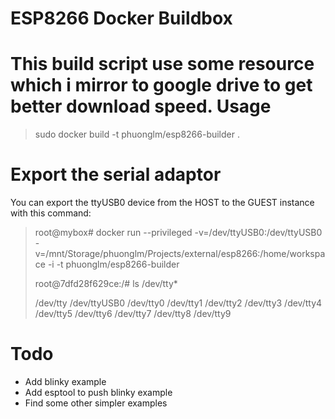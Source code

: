 ESP8266 Docker Buildbox
=======================

This build script use some resource which i mirror to google drive to get better download speed.
Usage
=====

> sudo docker build -t phuonglm/esp8266-builder .

Export the serial adaptor
=========================

You can export the ttyUSB0 device from the HOST to the GUEST instance with this command:

> root@mybox# docker run --privileged -v=/dev/ttyUSB0:/dev/ttyUSB0 -v=/mnt/Storage/phuonglm/Projects/external/esp8266:/home/workspace -i -t phuonglm/esp8266-builder
> 
> root@7dfd28f629ce:/# ls /dev/tty*
> 
> /dev/tty  /dev/ttyUSB0  /dev/tty0  /dev/tty1  /dev/tty2
> /dev/tty3  /dev/tty4  /dev/tty5  /dev/tty6  /dev/tty7  /dev/tty8
> /dev/tty9

Todo
====

* Add blinky example
* Add esptool to push blinky example
* Find some other simpler examples

